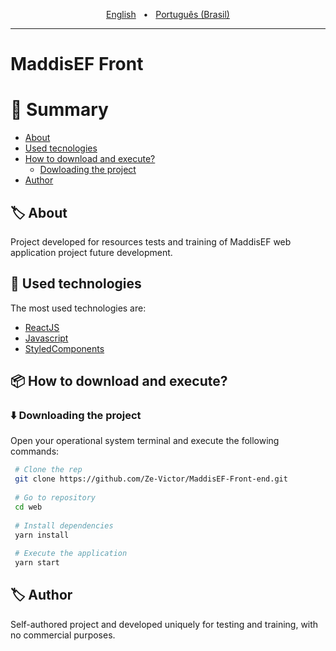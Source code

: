  
<p align="center">
 <a href="https://github.com/Ze-Victor/MaddisEF-Front-end/blob/master/README-en.md">English</a>&nbsp;&nbsp;&nbsp;•&nbsp;&nbsp;
 <a href="https://github.com/Ze-Victor/MaddisEF-Front-end/blob/master/README.md">Português (Brasil)</a>
</p>
<hr>
 
# MaddisEF Front
 
# 🔖 Summary
 
- [About](#%EF%B8%8F-about)
- [Used tecnologies](#-used-technologies)
- [How to download and execute?](#-how-to-download-and-execute)
  - [Dowloading the project](#%EF%B8%8F-downloading-the-project)
- [Author](#-author)
 
## 🏷️ About
 
Project developed for resources tests and training of MaddisEF web application project future development.
 
## 🚀 Used technologies
 
The most used technologies are:
 
- [ReactJS](https://pt-br.reactjs.org/)
- [Javascript](https://developer.mozilla.org/pt-BR/docs/Web/JavaScript)
- [StyledComponents](https://styled-components.com/)
 
## 📦 How to download and execute?
 
### ⬇️ Downloading the project
 
Open your operational system terminal and execute the following commands:
 
```bash
 # Clone the rep
 git clone https://github.com/Ze-Victor/MaddisEF-Front-end.git
 
 # Go to repository
 cd web
 
 # Install dependencies
 yarn install
 
 # Execute the application
 yarn start
```
 
## 🏷️  Author
 
Self-authored project and developed uniquely for testing and training, with no commercial purposes.
 

